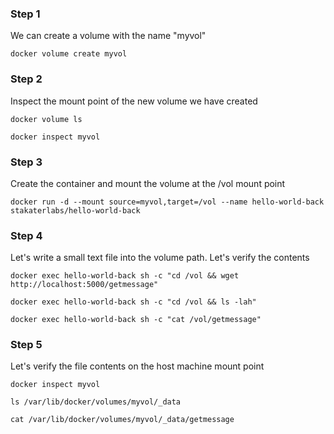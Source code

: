 ### Step 1

We can create a volume with the name "myvol"

`docker volume create myvol`

### Step 2

Inspect the mount point of the new volume we have created

`docker volume ls`

`docker inspect myvol`

### Step 3

Create the container and mount the volume at the /vol mount point

`docker run -d --mount source=myvol,target=/vol --name hello-world-back stakaterlabs/hello-world-back`

### Step 4

Let's write a small text file into the volume path. Let's verify the contents

`docker exec hello-world-back sh -c "cd /vol && wget http://localhost:5000/getmessage"`

`docker exec hello-world-back sh -c "cd /vol && ls -lah"`

`docker exec hello-world-back sh -c "cat /vol/getmessage"`

### Step 5

Let's verify the file contents on the host machine mount point

`docker inspect myvol`

`ls /var/lib/docker/volumes/myvol/_data`

`cat /var/lib/docker/volumes/myvol/_data/getmessage`


